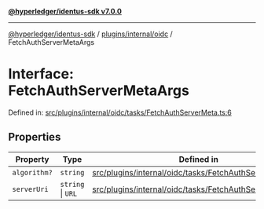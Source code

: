 [**@hyperledger/identus-sdk v7.0.0**](../../../../README.md)

***

[@hyperledger/identus-sdk](../../../../README.md) / [plugins/internal/oidc](../README.md) / FetchAuthServerMetaArgs

# Interface: FetchAuthServerMetaArgs

Defined in: [src/plugins/internal/oidc/tasks/FetchAuthServerMeta.ts:6](https://github.com/hyperledger/identus-edge-agent-sdk-ts/blob/96423ee84b124a31ce63036d9d623d1cb73a13c2/src/plugins/internal/oidc/tasks/FetchAuthServerMeta.ts#L6)

## Properties

| Property | Type | Defined in |
| ------ | ------ | ------ |
| <a id="algorithm"></a> `algorithm?` | `string` | [src/plugins/internal/oidc/tasks/FetchAuthServerMeta.ts:8](https://github.com/hyperledger/identus-edge-agent-sdk-ts/blob/96423ee84b124a31ce63036d9d623d1cb73a13c2/src/plugins/internal/oidc/tasks/FetchAuthServerMeta.ts#L8) |
| <a id="serveruri"></a> `serverUri` | `string` \| `URL` | [src/plugins/internal/oidc/tasks/FetchAuthServerMeta.ts:7](https://github.com/hyperledger/identus-edge-agent-sdk-ts/blob/96423ee84b124a31ce63036d9d623d1cb73a13c2/src/plugins/internal/oidc/tasks/FetchAuthServerMeta.ts#L7) |
